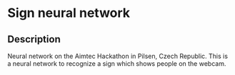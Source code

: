 # Sign neural network
## Description
Neural network on the Aimtec Hackathon in Pilsen, Czech Republic. This is a neural network to recognize a sign which shows people on the webcam.

